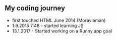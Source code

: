 ## My coding journey
* first touched HTML June 2014 (Moraviaman)
* 1.9.2015 7:48 - started learning JS
* 13.1.2017 - Started working on a Runny app goal 
